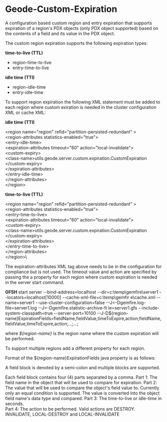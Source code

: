 # Geode-Custom-Expiration

A configuration based custom region and entry expiration that supports expiration of a region's PDX objects (only PDX object supported)  based on the contents of a field and its value in the PDX object.

The custom region expiration supports the following expiration types:

  **time-to-live (TTL)**
  - region-time-to-live 
  - entry-time-to-live
  
  **idle time (TTI)**
  - region-idle-time 
  - entry-idle-time

To support region expiration the following XML statement must be added to each region where custom exiration is needed in the cluster configuration XML or cache XML:

**idle time (TTI)**

\<region name="region" refid="partition-persisted-redundant" \>  
  \<region-attributes statistics-enabled="true"\>  
    \<entry-idle-time\>  
      \<expiration-attributes timeout="60" action="local-invalidate"\>  
        \<custom-expiry\>  
          \<class-name>utils.geode.server.custom.expiration.CustomExpiration</class-name>  
        \</custom-expiry\>  
      \</expiration-attributes>  
    \</entry-idle-time>  
  \</region-attributes>  
\</region>  

**time-to-live (TTL)**

\<region name="region" refid="partition-persisted-redundant" >\
  \<region-attributes statistics-enabled="true">\
    \<entry-time-to-live>\
      \<expiration-attributes timeout="60" action="local-invalidate">\
        \<custom-expiry>\
          \<class-name>utils.geode.server.custom.expiration.CustomExpiration</class-name>\
        \</custom-expiry>\
      \</expiration-attributes>\
    \</entry-time-to-live>\
  \</region-attributes>\
\</region>\


The expiration-attributes XML tag above needs to be in the configuration for compliance but is not used. The timeout value and action are specified by passing the a property for each region where custom expiration is needed in the server start command.

**GFSH**
start server --bind-address=localhost --dir=c:\temp\gemfire\server1 --locators=localhost[10000] --cache-xml-file=c:\temp\gemfir
e\cache.xml --name=server1 --use-cluster-configuration=false --J=-Dgemfire.log-file=server1.log --J=-Dgemfire.statistic-archive-fi
le=server1.gfs --include-system-classpath=true --server-port=10100 
--J-D${region-name}ExpirationFields=fieldName,fieldValue,timeToExpire,action;fieldName,fieldValue,timeToExpire,action;...;...;

where *$(region-name}* is the region name where the custom expiration will be performed.

To support multiple regions add a different property for each region.

Format of the ${region-name}ExpirationFields java property is as follows:

   A field block is denoted by a semi-colon and multiple blocks are supported. 

   Each field block contains four (4) parts separated by a comma. 
      Part 1: The field name in the object that will be used to compare for expiration. 
      Part 2: The value that will be used to compare the object's field value to. Currently only an equal condition is supported. The                   value is converted into the object field name's data type and compared. 
      Part 3: The time-to-live or idle-time in seconds.  
      Part 4: The action to be performed. Valid actions are DESTROY. INVALIDATE, LOCAL-DESTROY and LOCAL-INVALIDATE
